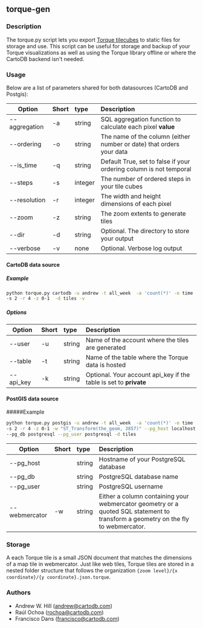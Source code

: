 ## torque-gen

### Description

The torque.py script lets you export [Torque tilecubes](https://github.com/CartoDB/tilecubes) to static files for storage and use. This script can be useful for storage and backup of your Torque visualizations as well as using the Torque library offline or where the CartoDB backend isn't needed.

### Usage

Below are a list of parameters shared for both datasources (CartoDB and Postgis):

| Option   | Short | type         | Description  |
|-----------|:-----------|:-----------|:----------|
| --aggregation | -a  | string     | SQL aggregation function to calculate each pixel **value**  | 
| --ordering  | -o | string     | The name of the column (either number or date) that orders your data | 
| --is_time  | -q | string     | Default True, set to false if your ordering column is not temporal | 
| --steps  | -s | integer     | The number of ordered steps in your tile cubes | 
| --resolution  | -r | integer     | The width and height dimensions of each pixel | 
| --zoom  | -z | string     | The zoom extents to generate tiles | 
| --dir  | -d | string     | Optional. The directory to store your output | 
| --verbose  | -v | none     | Optional. Verbose log output | 


#### CartoDB data source

##### Example

```bash
python torque.py cartodb -u andrew -t all_week  -a 'count(*)' -o time 
-s 2 -r 4 -z 0-1  -d tiles -v
```

##### Options


| Option   | Short | type         | Description |
|-----------|:-----------|:-----------|:----------|
| --user  | -u | string     | Name of the account where the tiles are generated  | 
| --table | -t | string     | Name of the table where the Torque data is hosted  | 
| --api_key  | -k | string     | Optional. Your account api_key if the table is set to **private** | 

#### PostGIS data source

#####Example

```bash
python torque.py postgis -u andrew -t all_week  -a 'count(*)' -o time 
-s 2 -r 4 -z 0-1 -w "ST_Transform(the_geom, 3857)" --pg_host localhost 
--pg_db postgresql --pg_user postgresql -d tiles
```

| Option   | Short | type         | Description |
|-----------|:-----------|:-----------|:----------|
| --pg_host  |  | string     | Hostname of your PostgreSQL database  | 
| --pg_db  |  | string     | PostgreSQL database name | 
| --pg_user  |  | string     | PostgreSQL username  | 
| --webmercator  | -w | string     | Either a column containing your webmercator geometry or a quoted SQL statement to transform a geometry on the fly to webmercator.  | 


### Storage

A each Torque tile is a small JSON document that matches the dimensions of a map tile in webmercator. Just like web tiles, Torque tiles are stored in a nested folder structure that follows the organization ```{zoom level}/{x coordinate}/{y coordinate}.json.torque```.

### Authors

* Andrew W. Hill (andrew@cartodb.com)
* Raúl Ochoa (rochoa@cartodb.com)
* Francisco Dans (francisco@cartodb.com)

